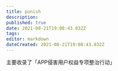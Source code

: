 ```yaml
---
title: punish
description: 
published: true
date: 2021-08-21T19:08:43.832Z
tags: 
editor: markdown
dateCreated: 2021-08-21T19:08:43.832Z
---
```


主要收录了「APP侵害用户权益专项整治行动」
